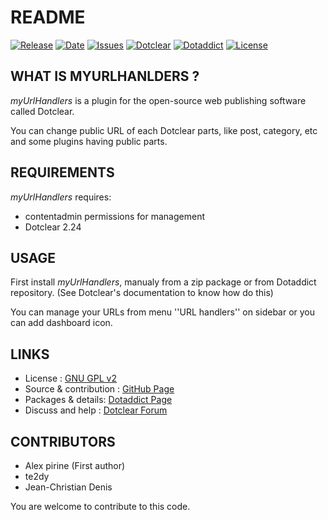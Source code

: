 # README

[![Release](https://img.shields.io/github/v/release/JcDenis/myUrlHandlers)](https://github.com/JcDenis/myUrlHandlers/releases)
[![Date](https://img.shields.io/github/release-date/JcDenis/myUrlHandlers)](https://github.com/JcDenis/myUrlHandlers/releases)
[![Issues](https://img.shields.io/github/issues/JcDenis/myUrlHandlers)](https://github.com/JcDenis/myUrlHandlers/issues)
[![Dotclear](https://img.shields.io/badge/dotclear-v2.25-blue.svg)](https://fr.dotclear.org/download)
[![Dotaddict](https://img.shields.io/badge/dotaddict-official-green.svg)](https://plugins.dotaddict.org/dc2/details/myUrlHandlers)
[![License](https://img.shields.io/github/license/JcDenis/myUrlHandlers)](https://github.com/JcDenis/myUrlHandlers/blob/master/LICENSE)

## WHAT IS MYURLHANLDERS ?

_myUrlHandlers_ is a plugin for the open-source 
web publishing software called Dotclear.

You can change public URL of each Dotclear parts, 
like post, category, etc and some plugins having public parts.

## REQUIREMENTS

 _myUrlHandlers_ requires: 

  * contentadmin permissions for management
  * Dotclear 2.24

## USAGE

First install _myUrlHandlers_, manualy from a zip package or from 
Dotaddict repository. (See Dotclear's documentation to know how do this)

You can manage your URLs from menu ''URL handlers'' on sidebar 
or you can add dashboard icon.

## LINKS

 * License : [GNU GPL v2](https://www.gnu.org/licenses/old-licenses/lgpl-2.0.html)
 * Source & contribution : [GitHub Page](https://github.com/JcDenis/myUrlHandlers)
 * Packages & details:  [Dotaddict Page](https://plugins.dotaddict.org/dc2/details/myUrlHandlers)
 * Discuss and help : [Dotclear Forum](https://forum.dotclear.org/viewtopic.php?id=40893)

## CONTRIBUTORS

 * Alex pirine (First author)
 * te2dy
 * Jean-Christian Denis

 You are welcome to contribute to this code.